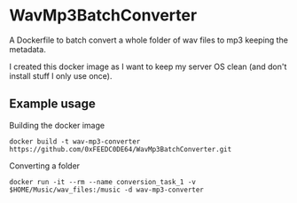 # WavMp3BatchConverter
A Dockerfile to batch convert a whole folder of wav files to mp3 keeping the metadata.

I created this docker image as I want to keep my server OS clean (and don't install stuff I only use once).

## Example usage

Building the docker image
```
docker build -t wav-mp3-converter https://github.com/0xFEEDC0DE64/WavMp3BatchConverter.git
```

Converting a folder
```
docker run -it --rm --name conversion_task_1 -v $HOME/Music/wav_files:/music -d wav-mp3-converter
```